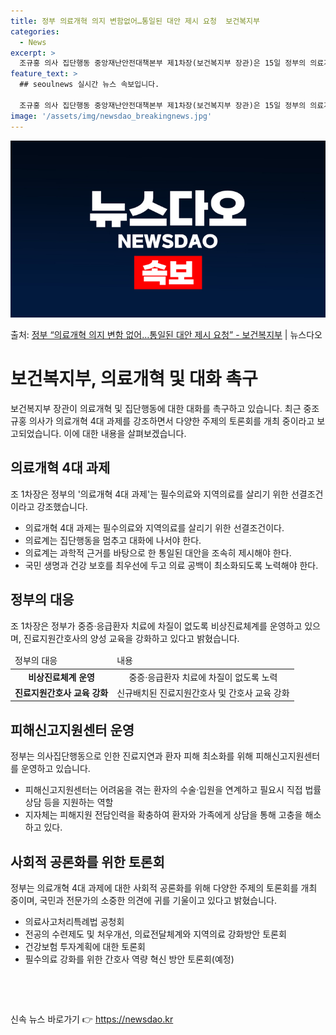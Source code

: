 ```yaml
---
title: 정부 의료개혁 의지 변함없어…통일된 대안 제시 요청  보건복지부
categories:
  - News
excerpt: >
  조규홍 의사 집단행동 중앙재난안전대책본부 제1차장(보건복지부 장관)은 15일 정부의 의료개혁 의지에는 변함 …
feature_text: >
  ## seoulnews 실시간 뉴스 속보입니다.

  조규홍 의사 집단행동 중앙재난안전대책본부 제1차장(보건복지부 장관)은 15일 정부의 의료개혁 의지에는 변함 …
image: '/assets/img/newsdao_breakingnews.jpg'
---
```


![뉴스다오 속보](/assets/img/newsdao_breakingnews.jpg)

<p>출처: <a href="https://newsdao.kr/3590" rel="dofollow">정부 “의료개혁 의지 변함 없어…통일된 대안 제시 요청” - 보건복지부</a> | 뉴스다오</p>

<h1>보건복지부, 의료개혁 및 대화 촉구</h1>
<p data-ke-size="size16">보건복지부 장관이 의료개혁 및 집단행동에 대한 대화를 촉구하고 있습니다. 최근 중조규홍 의사가 의료개혁 4대 과제를 강조하면서 다양한 주제의 토론회를 개최 중이라고 보고되었습니다. 이에 대한 내용을 살펴보겠습니다.</p>

<h2 data-ke-size="size26">의료개혁 4대 과제</h2>
<p data-ke-size="size16">조 1차장은 정부의 '의료개혁 4대 과제'는 필수의료와 지역의료를 살리기 위한 선결조건이라고 강조했습니다.</p>
<ul>
<li>의료개혁 4대 과제는 필수의료와 지역의료를 살리기 위한 선결조건이다.</li>
<li>의료계는 집단행동을 멈추고 대화에 나서야 한다.</li>
<li>의료계는 과학적 근거를 바탕으로 한 통일된 대안을 조속히 제시해야 한다.</li>
<li>국민 생명과 건강 보호를 최우선에 두고 의료 공백이 최소화되도록 노력해야 한다.</li>
</ul>

<h2 data-ke-size="size26">정부의 대응</h2>
<p data-ke-size="size16">조 1차장은 정부가 중증·응급환자 치료에 차질이 없도록 비상진료체계를 운영하고 있으며, 진료지원간호사의 양성 교육을 강화하고 있다고 밝혔습니다.</p>
<table>
<thead>
<tr>
<td>정부의 대응</td>
<td>내용</td>
</tr>
</thead>
<tbody>
<tr>
<td style="text-align: center; height: 17px;"><b>비상진료체계 운영</b></td>
<td style="text-align: center; height: 17px;">중증·응급환자 치료에 차질이 없도록 노력</td>
</tr>
<tr>
<td style="text-align: center; height: 17px;"><b>진료지원간호사 교육 강화</b></td>
<td style="text-align: center; height: 17px;">신규배치된 진료지원간호사 및 간호사 교육 강화</td>
</tr>
</tbody>
</table>


<h2 data-ke-size="size26">피해신고지원센터 운영</h2>
<p data-ke-size="size16">정부는 의사집단행동으로 인한 진료지연과 환자 피해 최소화를 위해 피해신고지원센터를 운영하고 있습니다.</p>
<ul>
<li>피해신고지원센터는 어려움을 겪는 환자의 수술·입원을 연계하고 필요시 직접 법률 상담 등을 지원하는 역할</li>
<li>지자체는 피해지원 전담인력을 확충하여 환자와 가족에게 상담을 통해 고충을 해소하고 있다.</li>
</ul>

<h2 data-ke-size="size26">사회적 공론화를 위한 토론회</h2>
<p data-ke-size="size16">정부는 의료개혁 4대 과제에 대한 사회적 공론화를 위해 다양한 주제의 토론회를 개최 중이며, 국민과 전문가의 소중한 의견에 귀를 기울이고 있다고 밝혔습니다.</p>
<ul>
<li>의료사고처리특례법 공청회</li>
<li>전공의 수련제도 및 처우개선, 의료전달체계와 지역의료 강화방안 토론회</li>
<li>건강보험 투자계획에 대한 토론회</li>
<li>필수의료 강화를 위한 간호사 역량 혁신 방안 토론회(예정)</li>
</ul>
<p data-ke-size="size16">&nbsp;</p>
<p data-ke-size="size16">&nbsp;</p> 

신속 뉴스 바로가기 👉 <a href="https://newsdao.kr" rel="dofollow">https://newsdao.kr</a>



